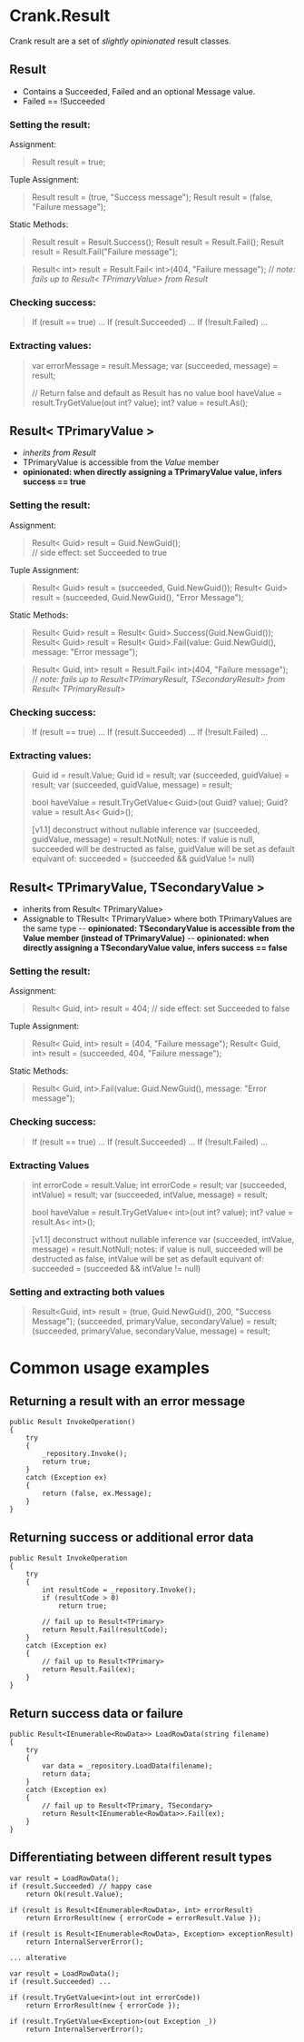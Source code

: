 # Crank.Result
 Crank result are a set of *slightly opinionated* result classes.
   
## Result 
 - Contains a Succeeded, Failed and an optional Message value. 
 - Failed == !Succeeded
 
### Setting the result:
Assignment:
> Result result = true; 
 
Tuple Assignment:
> Result result = (true, "Success message");
> Result result = (false, "Failure message");
 
Static Methods:
> Result result = Result.Success();
> Result result = Result.Fail();
> Result result = Result.Fail("Failure message");
 
> Result< int> result = Result.Fail< int>(404, "Failure message");
> // *note: fails up to Result< TPrimaryValue> from Result*
 
### Checking success:
> If (result == true) ...
> If (result.Succeeded) ...
> If (!result.Failed) ...
 
### Extracting values:
> var errorMessage = result.Message;
> var (succeeded, message) = result;
>
> // Return false and default as Result has no value
> bool haveValue = result.TryGetValue<int>(out int? value);
> int? value = result.As<int>();
 
 
## Result< TPrimaryValue >
- *inherits from Result*
- TPrimaryValue is accessible from the *Value* member
- **opinionated: when directly assigning a TPrimaryValue value, infers  success == true**
 
### Setting the result:
Assignment:
> Result< Guid> result = Guid.NewGuid();  
> // side effect: set Succeeded to true
 
Tuple Assignment:
> Result< Guid> result = (succeeded, Guid.NewGuid());
> Result< Guid> result = (succeeded, Guid.NewGuid(), "Error Message");
 
Static Methods:
> Result< Guid> result = Result< Guid>.Success(Guid.NewGuid());
> Result< Guid> result = Result< Guid>.Fail(value: Guid.NewGuid(), message: "Error message");
 
> Result< Guid, int> result = Result.Fail< int>(404, "Failure message");
> // *note: fails up to Result<TPrimaryResult, TSecondaryResult> from Result< TPrimaryResult>*
 
### Checking success:
> If (result == true) ...
> If (result.Succeeded) ...
> If (!result.Failed) ...
 
### Extracting values:
> Guid id = result.Value;
> Guid id = result;
> var (succeeded, guidValue) = result;
> var (succeeded, guidValue, message) = result; 
>
> bool haveValue = result.TryGetValue< Guid>(out Guid? value);
> Guid? value = result.As< Guid>();
>
> [v1.1] deconstruct without nullable inference
> var (succeeded, guidValue, message) = result.NotNull;
> notes: 
>	if value is null, succeeded will be destructed as false, guidValue will be set as default
>	equivant of:
>		succeeded = (succeeded && guidValue != null)


 
## Result< TPrimaryValue, TSecondaryValue > 
 
- inherits from Result< TPrimaryValue> 
- Assignable to TResult< TPrimaryValue> where both TPrimaryValues are the same type
-- **opinionated: TSecondaryValue is accessible from the Value member (instead of TPrimaryValue)**
-- **opinionated: when directly assigning a TSecondaryValue value, infers success == false**
 
### Setting the result:
Assignment:
> Result< Guid, int> result = 404;
> // side effect: set Succeeded to false
 
Tuple Assignment:
> Result< Guid, int> result = (404, "Failure message");
> Result< Guid, int> result = (succeeded, 404, "Failure message");
 
Static Methods:
> Result< Guid, int>.Fail(value: Guid.NewGuid(), message: "Error message");
 
### Checking success:
> If (result == true) ...
> If (result.Succeeded) ...
> If (!result.Failed) ...
 
### Extracting Values
> int errorCode = result.Value;
> int errorCode = result;
> var (succeeded, intValue) = result;
> var (succeeded, intValue, message) = result;
>
> bool haveValue = result.TryGetValue< int>(out int? value);
> int? value = result.As< int>();
>
> [v1.1] deconstruct without nullable inference
> var (succeeded, intValue, message) = result.NotNull;
> notes: 
>	if value is null, succeeded will be destructed as false, intValue will be set as default
>	equivant of:
>		succeeded = (succeeded && intValue != null)
 
### Setting and extracting both values 
> Result<Guid, int> result = (true, Guid.NewGuid(), 200, "Success Message");
> (succeeded, primaryValue, secondaryValue) = result;
> (succeeded, primaryValue, secondaryValue, message) = result;
 
# Common usage examples
 
## Returning a result with an error message

	public Result InvokeOperation()
	{
		try
		{
			_repository.Invoke();
			return true;
		}
		catch (Exception ex)
		{
			return (false, ex.Message);
		}
	} 
## Returning success or additional error data
	public Result InvokeOperation
	{
		try
		{
			int resultCode = _repository.Invoke();
			if (resultCode > 0)
				return true;
 
			// fail up to Result<TPrimary>
			return Result.Fail(resultCode);
		}
		catch (Exception ex)
		{
			// fail up to Result<TPrimary>
			return Result.Fail(ex);
		}
	}
 	
## Return success data or failure
	public Result<IEnumerable<RowData>> LoadRowData(string filename)
	{
		try
		{
			var data = _repository.LoadData(filename);
			return data;
		}
		catch (Exception ex)
		{
			// fail up to Result<TPrimary, TSecondary>
			return Result<IEnumerable<RowData>>.Fail(ex);
		}
	}
 
## Differentiating between different result types

	var result = LoadRowData();
	if (result.Succeeded) // happy case
		return Ok(result.Value);

	if (result is Result<IEnumerable<RowData>, int> errorResult)
		return ErrorResult(new { errorCode = errorResult.Value });

	if (result is Result<IEnumerable<RowData>, Exception> exceptionResult)
		return InternalServerError();

	...	alterative

	var result = LoadRowData();
	if (result.Succeeded) ...
	
	if (result.TryGetValue<int>(out int errorCode))
		return ErrorResult(new { errorCode });
	
	if (result.TryGetValue<Exception>(out Exception _))
		return InternalServerError();

